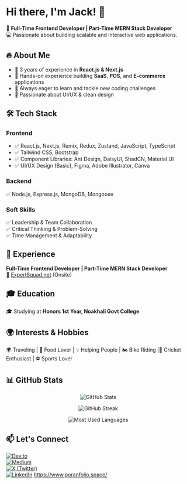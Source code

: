 # Hi there, I'm Jack! 👋  

🚀 **Full-Time Frontend Developer | Part-Time MERN Stack Developer**  
💻 Passionate about building scalable and interactive web applications.  

## 🔥 About Me  
- 🎯 3 years of experience in **React.js & Next.js**
- 🧠 Hands-on experience building **SaaS**, **POS**, and **E-commerce** applications
- 🚀 Always eager to learn and tackle new coding challenges  
- 🎨 Passionate about UI/UX & clean design  

## 🛠 Tech Stack  

### **Frontend**
- ✅ React.js, Next.js, Remix, Redux, Zustand, JavaScript, TypeScript  
- ✅ Tailwind CSS, Bootstrap  
- ✅ Component Libraries: Ant Design, DaisyUI, ShadCN, Material UI  
- ✅ UI/UX Design (Basic), Figma, Adobe Illustrator, Canva  


### **Backend**  
✅ Node.js, Express.js, MongoDB, Mongoose  

### **Soft Skills**  
✅ Leadership & Team Collaboration  
✅ Critical Thinking & Problem-Solving  
✅ Time Management & Adaptability  

## 💼 Experience  
**Full-Time Frontend Developer | Part-Time MERN Stack Developer**  
📍 [ExpertSquad.net](https://expertsquad.net) (Onsite)  

## 🎓 Education  
🎓 Studying at **Honors 1st Year, Noakhali Govt College**  

## 🌍 Interests & Hobbies  
🌍 Traveling | 🍔 Food Lover | 💡 Helping People | 🏍️ Bike Riding |🏏 Cricket Enthusiast | ⚽ Sports Lover

## 📊 GitHub Stats  

<p align="center">
  <img src="https://github-readme-stats.vercel.app/api?username=poran120&show_icons=true&theme=solarized-light&hide_border=true&count_private=true&include_all_commits=true&rank_icon=github" alt="GitHub Stats" />
</p>

<p align="center">
  <img src="https://github-readme-streak-stats.herokuapp.com/?user=poran120&theme=bright&hide_border=true" alt="GitHub Streak" />
</p>

<p align="center">
  <img src="https://github-readme-stats.vercel.app/api/top-langs/?username=poran120&layout=compact&theme=vue&hide_border=true&langs_count=8" alt="Most Used Languages" />
</p>



 

## 📫 Let's Connect  

[![Dev.to](https://img.shields.io/badge/Dev.to-0A0A0A?style=flat-square&logo=devdotto&logoColor=white)](https://dev.to/jackfd120)  
[![Medium](https://img.shields.io/badge/Medium-12100E?style=flat-square&logo=medium&logoColor=white)](https://medium.com/)  
[![X (Twitter)](https://img.shields.io/badge/X-000000?style=flat-square&logo=x&logoColor=white)](https://x.com/jackfd120)  
[![LinkedIn](https://img.shields.io/badge/LinkedIn-0A66C2?style=flat-square&logo=linkedin&logoColor=white)](https://www.linkedin.com/in/poran120/) 
https://www.poranfolio.space/


